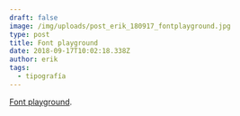 ```yaml
---
draft: false
image: /img/uploads/post_erik_180917_fontplayground.jpg
type: post
title: Font playground
date: 2018-09-17T10:02:18.338Z
author: erik
tags:
  - tipografía
---
```

[Font playground](https://play.typedetail.com/).
